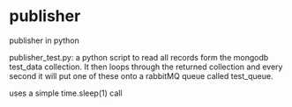 # publisher
publisher in python

publisher_test.py: a python script to read all records form the mongodb test_data collection. It then loops through the returned collection and every second it will put one of these onto a rabbitMQ queue called test_queue.

uses a simple time.sleep(1) call

